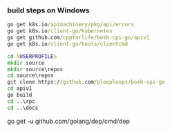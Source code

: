 
### build steps on Windows


```cmd
go get k8s.io/apimachinery/pkg/api/errors
go get k8s.io/client-go/kubernetes
go get github.com/cppforlife/bosh-cpi-go/apiv1
go get k8s.io/client-go/tools/clientcmd

cd %USERPROFILE%
mkdir source
mkdir source\repos
cd source\repos
git clone https://github.com/plooploops/bosh-cpi-go
cd apiv1
go build
cd ..\rpc
cd ..\docs
``` 


go get -u github.com/golang/dep/cmd/dep

